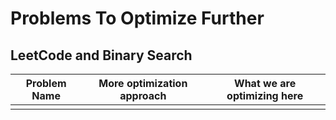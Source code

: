 # Problems To Optimize Further

## LeetCode and Binary Search

| Problem Name | More optimization approach | What we are optimizing here |
| ------------ | -------------------------- | --------------------------- |
| | |
